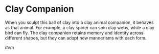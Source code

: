 # Clay Companion

When you sculpt this ball of clay into a clay animal companion, it behaves as that animal. For example, a clay spider can spin clay webs, while a clay bird can fly. The clay companion retains memory and identity across different shapes, but they can adopt new mannerisms with each form.

*Item*
